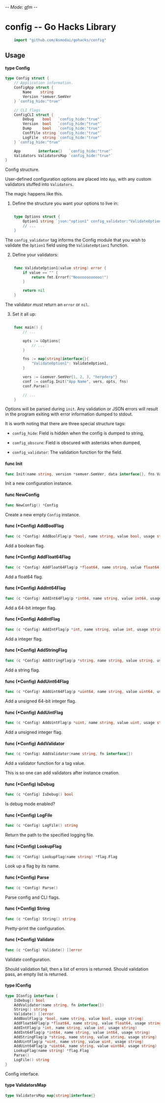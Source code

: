 -*- Mode: gfm -*-

# config -- Go Hacks Library

```go
    import "github.com/Asmodai/gohacks/config"
```

## Usage

#### type Config

```go
type Config struct {
	// Application information.
	ConfigApp struct {
		Name    string
		Version *semver.SemVer
	} `config_hide:"true"`

	// CLI flags
	ConfigCLI struct {
		Debug    bool   `config_hide:"true"`
		Version  bool   `config_hide:"true"`
		Dump     bool   `config_hide:"true"`
		ConfFile string `config_hide:"true"`
		LogFile  string `config_hide:"true"`
	} `config_hide:"true"`

	App        interface{}   `config_hide:"true"`
	Validators ValidatorsMap `config_hide:"true"`
}
```

Config structure.

User-defined configuration options are placed into `App`, with any custom
validators stuffed into `Validators`.

The magic happens like this.

1) Define the structure you want your options to live in:

```go

    type Options struct {
        Option1 string `json:"option1" config_validator:"ValidateOption1"
        // ...
    }

```

The `config_validator` tag informs the Config module that you wish to validate
the `Option1` field using the `ValidateOption1` function.

2) Define your validators:

```go

    func ValidateOption1(value string) error {
        if value == "" {
            return fmt.Errorf("Noooooooooooo!")
        }

        return nil
    }

```

The validator *must* return an `error` or `nil`.

3) Set it all up:

```go

    func main() {
        // ...

        opts := &Options{
            // ...
        }

        fns := map[string]interface{}{
            "ValidateOption1": ValidateOption1,
        }

        vers := &semver.SemVer{1, 2, 3, "herpderp"}
        conf := config.Init("App Name", vers, opts, fns)
        conf.Parse()

        // ...
    }

```

Options will be parsed during `init`. Any validation or JSON errors will result
in the program exiting with error information dumped to stdout.

It is worth noting that there are three special structure tags:

* `config_hide`: Field is hidden when the config is dumped to string,

* `config_obscure`: Field is obscured with asterisks when dumped,

* `config_validator`: The validation function for the field.

#### func  Init

```go
func Init(name string, version *semver.SemVer, data interface{}, fns ValidatorsMap) *Config
```
Init a new configuration instance.

#### func  NewConfig

```go
func NewConfig() *Config
```
Create a new empty `Config` instance.

#### func (*Config) AddBoolFlag

```go
func (c *Config) AddBoolFlag(p *bool, name string, value bool, usage string)
```
Add a boolean flag.

#### func (*Config) AddFloat64Flag

```go
func (c *Config) AddFloat64Flag(p *float64, name string, value float64, usage string)
```
Add a float64 flag.

#### func (*Config) AddInt64Flag

```go
func (c *Config) AddInt64Flag(p *int64, name string, value int64, usage string)
```
Add a 64-bit integer flag.

#### func (*Config) AddIntFlag

```go
func (c *Config) AddIntFlag(p *int, name string, value int, usage string)
```
Add a integer flag.

#### func (*Config) AddStringFlag

```go
func (c *Config) AddStringFlag(p *string, name string, value string, usage string)
```
Add a string flag.

#### func (*Config) AddUint64Flag

```go
func (c *Config) AddUint64Flag(p *uint64, name string, value uint64, usage string)
```
Add a unsigned 64-bit integer flag.

#### func (*Config) AddUintFlag

```go
func (c *Config) AddUintFlag(p *uint, name string, value uint, usage string)
```
Add a unsigned integer flag.

#### func (*Config) AddValidator

```go
func (c *Config) AddValidator(name string, fn interface{})
```
Add a validator function for a tag value.

This is so one can add validators after instance creation.

#### func (*Config) IsDebug

```go
func (c *Config) IsDebug() bool
```
Is debug mode enabled?

#### func (*Config) LogFile

```go
func (c *Config) LogFile() string
```
Return the path to the specified logging file.

#### func (*Config) LookupFlag

```go
func (c *Config) LookupFlag(name string) *flag.Flag
```
Look up a flag by its name.

#### func (*Config) Parse

```go
func (c *Config) Parse()
```
Parse config and CLI flags.

#### func (*Config) String

```go
func (c *Config) String() string
```
Pretty-print the configuration.

#### func (*Config) Validate

```go
func (c *Config) Validate() []error
```
Validate configuration.

Should validation fail, then a list of errors is returned. Should validation
pass, an empty list is returned.

#### type IConfig

```go
type IConfig interface {
	IsDebug() bool
	AddValidator(name string, fn interface{})
	String() string
	Validate() []error
	AddBoolFlag(p *bool, name string, value bool, usage string)
	AddFloat64Flag(p *float64, name string, value float64, usage string)
	AddIntFlag(p *int, name string, value int, usage string)
	AddInt64Flag(p *int64, name string, value int64, usage string)
	AddStringFlag(p *string, name string, value string, usage string)
	AddUintFlag(p *uint, name string, value uint, usage string)
	AddUint64Flag(p *uint64, name string, value uint64, usage string)
	LookupFlag(name string) *flag.Flag
	Parse()
	LogFile() string
}
```

Config interface.

#### type ValidatorsMap

```go
type ValidatorsMap map[string]interface{}
```
